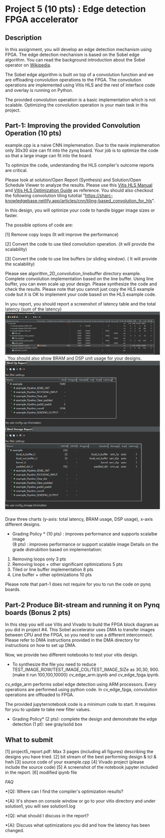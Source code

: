 # Project 5 (10 pts) : Edge detection FPGA accelerator

## Description

In this assignment, you will develop an edge detection mechanism using FPGA. The edge detection mechanism is based on the Sobel edge algorithm. You can read the background introduction about the Sobel operator on [Wikipedia]("https://en.wikipedia.org/wiki/Sobel_operator").

The Sobel edge algorithm is built on top of a convolution function and  we are offloading convolution operations to the FPGA. The convolution operations are implemented using Vitis HLS and the rest of interface code and overlay is running on Python. 

The provided convolution operation is a basic implementation which is not scalable. Optimizing the convolution operation is your main task in this project. 

## Part-1: Improving the provided Convolution Operation (10 pts)

example.cpp is a naive CNN implemenation. Due to the navie implemenation only 30x30 size can fit into the zynq board. Your job is to optimize the code so that a large image can fit into the board. 

To optimize the code, understanding the HLS compiler's outcome reports are critical.

Please look at solution/Open Report (Synthesis) and Solution/Open Schedule Viewer to analyze the results. Please use this [Vitis HLS Manual](https://www.xilinx.com/support/documentation/sw_manuals/xilinx2019_2/ug1393-vitis-application-acceleration.pdf) and [Vitis HLS Optimization Guide](https://docs.xilinx.com/r/2022.1-English/ug1399-vitis-hls/Optimization-Techniques-in-Vitis-HLS) as reference. You should also checkout the following convolution tiling tutotial "https://sharc-knowledgebase.netlify.app/articles/cnn/tiling-based_convolution_for_hls".

In this design, you will optimize your code to handle bigger image sizes or faster. 

The possible options of code are:

[1] Remove copy loops (It will improve the performance) 

[2] Convert the code to use tiled convolution operation. (it will provide the scalability) 

[3] Convert the code to use line buffers (or sliding window). ( It will provide the scalability)  

Please see algorithm_2D_convolution_linebuffer directory example. Complete convolution implementation based on the line buffer. Using line buffer, you can even scale up your design. Please synthesize the code and check the results. Please note that you cannot just copy the HLS example code but it is OK to implement your code based on the HLS example code. 

In you report, you should report a screenshot of latency table and the total latency (sum of the latency) <img src="figs/report1.png">. 
You should also show BRAM and DSP unit usage for your designs. <img src="figs/report2.png">  

Draw three charts (y-axis: total latency, BRAM usage, DSP usage), x-axis different designs. 

* Grading Policy * 
(10 pts) : improves performance and supports scalalbe image  
(8 pts) : improves performance or support scalable image
Details on the grade distrubition based on implementation:
1. Removing loops only                                  3 pts
2. Removing loops + other significant optimizations     5 pts
3. Tiled or line buffer implementation                  8 pts
4. Line buffer + other optimizations                    10 pts

Please note that part-1 does not require for you to run the code on pynq boards. 

## Part-2 Produce Bit-stream and running it on Pynq boards (Bonus 2 pts)

In this step you will use Vitis and Vivado to build the FPGA block diagram as you did in project #4.
This Sobel accelerator uses DMA to transfer images between CPU and the FPGA, so you need to use a different interconnect. Please refer to DMA instructions provided in the DMA directory for instructions on how to set up DMA.

Now, we provide two different notebooks to test your vitis design. 

* To synthesize the file you need to reduce TEST_IMAGE_ROW/TEST_IMAGE_COL/TEST_IMAGE_SIZe as 30,30, 900.  (make it run 100,100,10000) 
cv_edge_arm.ipynb and cv_edge_fpga.ipynb. 

cv_edge_arm performs sobel edge detection using ARM processors. 
Every operations are performed using python code. 
In cv_edge_fpga, convolution operations are offloaded to FPGA. 

The provided jupyternotebook code is a minimum code to start. It requires for you to update to take new filter values. 


* Grading Policy* 
(2 pts): complete the design and demonstrate the edge detection 
(1 pt): see gray/solid box 

## What to submit
 
[1] project5_report.pdf: Max 3 pages (including all figures) describing the designs you have tried. 
[2] bit stream of the best performing design & tcl & hwh 
[3] source code of your example.cpp 
[4] Vivado project (please include the source code) 
[5] A screenshot of the notebook jupyter included in the report. 
[6] modified ipynb file 

*FAQ* 

*[Q]: Where can I find the compiler's optimization results? 

*[A]: It's shown on console window or go to your vitis directory and under solution1, you will see solution1.log 

*[Q]: what should I discuss in the report? 

*[A]: Discuss what optimizations you did and how the latency has been changed. 


